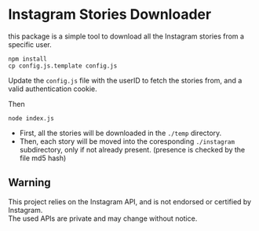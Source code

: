 # Instagram Stories Downloader

this package is a simple tool to download all the Instagram stories from a specific user.


```
npm install
cp config.js.template config.js
```

Update the `config.js` file with the userID to fetch the stories from, and a valid authentication cookie.  

Then

```
node index.js
```

- First, all the stories will be downloaded in the `./temp` directory.
- Then, each story will be moved into the coresponding `./instagram` subdirectory, only if not already present.
(presence is checked by the file md5 hash)

## Warning
This project relies on the Instagram API, and is not endorsed or certified by Instagram.  
The used APIs are private and may change without notice.

